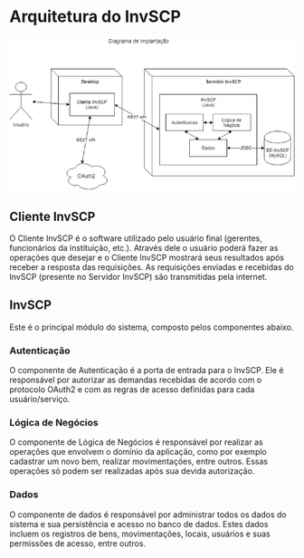 # Arquitetura do InvSCP

![Imagem da Arquitetura](./ArquiteturaInvSCP.png?raw=true)

## Cliente InvSCP

O Cliente InvSCP é o software utilizado pelo usuário final (gerentes, funcionários da instituição, etc.). Através dele o usuário poderá fazer as operações que desejar e o Cliente InvSCP mostrará seus resultados após receber a resposta das requisições. As requisições enviadas e recebidas do InvSCP (presente no Servidor InvSCP) são transmitidas pela internet.

## InvSCP

Este é o principal módulo do sistema, composto pelos componentes abaixo.

### Autenticação

O componente de Autenticação é a porta de entrada para o InvSCP. Ele é responsável por autorizar as demandas recebidas de acordo com o protocolo OAuth2 e com as regras de acesso definidas para cada usuário/serviço.

### Lógica de Negócios

O componente de Lógica de Negócios é responsável por realizar as operações que envolvem o domínio da aplicação, como por exemplo cadastrar um novo bem, realizar movimentações, entre outros. Essas operações só podem ser realizadas após sua devida autorização.

### Dados

O componente de dados é responsável por administrar todos os dados do sistema e sua persistência e acesso no banco de dados. Estes dados incluem os registros de bens, movimentações, locais, usuários e suas permissões de acesso, entre outros.
